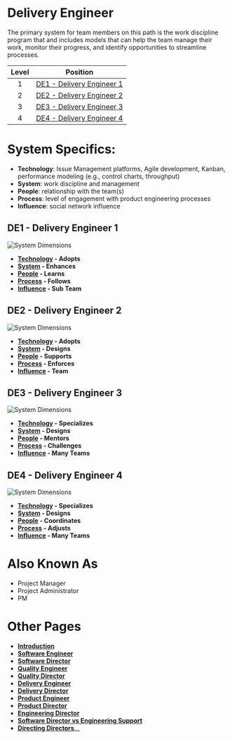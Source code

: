 # Delivery Engineer

The primary system for team members on this path is the work discipline program that and includes models that can help the team manage their work, monitor their progress, and identify opportunities to streamline processes. 

| Level | Position |
| :---: | :---: |
| 1 | [DE1 - Delivery Engineer 1](#de1---delivery-engineer-1) |
| 2 | [DE2 - Delivery Engineer 2](#de2---delivery-engineer-2) |
| 3 | [DE3 - Delivery Engineer 3](#de3---delivery-engineer-3) |
| 4 | [DE4 - Delivery Engineer 4](#de3---delivery-engineer-4) |

# System Specifics:
* **Technology**: Issue Management platforms, Agile development, Kanban, performance modeling (e.g., control charts, throughput) 
* **System**: work discipline and management
* **People**: relationship with the team(s)
* **Process**: level of engagement with product engineering processes
* **Influence**: social network influence

## DE1 - Delivery Engineer 1

![System Dimensions](charts/Layr-Engineering-Path-DE1.png "Delivery Engineer 1")

* **[Technology](README.md#technology) - Adopts**
* **[System](README.md#technology) - Enhances**
* **[People](README.md#people) - Learns**
* **[Process](README.md#process) - Follows**
* **[Influence](README.md#influence) - Sub Team**

## DE2 - Delivery Engineer 2

![System Dimensions](charts/Layr-Engineering-Path-DE2.png "Delivery Engineer 2")

* **[Technology](README.md#technology) - Adopts**
* **[System](README.md#technology) - Designs**
* **[People](README.md#people) - Supports**
* **[Process](README.md#process) - Enforces**
* **[Influence](README.md#influence) - Team**

## DE3 - Delivery Engineer 3

![System Dimensions](charts/Layr-Engineering-Path-DE3.png "Delivery Engineer 3")

* **[Technology](README.md#technology) - Specializes**
* **[System](README.md#technology) - Designs**
* **[People](README.md#people) - Mentors**
* **[Process](README.md#process) - Challenges**
* **[Influence](README.md#influence) - Many Teams**

## DE4 - Delivery Engineer 4

![System Dimensions](charts/Layr-Engineering-Path-DE4.png "Delivery Engineer 4")

* **[Technology](README.md#technology) - Specializes**
* **[System](README.md#technology) - Designs**
* **[People](README.md#people) - Coordinates**
* **[Process](README.md#process) - Adjusts**
* **[Influence](README.md#influence) - Many Teams**

# Also Known As
* Project Manager
* Project Administrator
* PM

# Other Pages
* [**Introduction**](README.md)
* [**Software Engineer**](Software-Engineer.md)
* [**Software Director**](Software-Director.md) 
* [**Quality Engineer**](Quality-Engineer.md)
* [**Quality Director**](Quality-Director.md)
* [**Delivery Engineer**](Delivery-Engineer.md)
* [**Delivery Director**](Delivery-Director.md)
* [**Product Engineer**](Product-Engineer.md)
* [**Product Director**](Product-Director.md)
* [**Engineering Director**](Engineering-Director.md)
* [**Software Director vs Engineering Support**](Comparison-Software-Director-Engineering-Director.md)
* [**Directing Directors**](Directing-Directors.md)__
